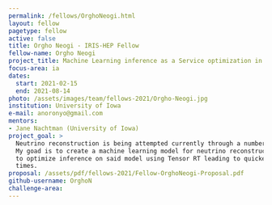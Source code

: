 ```yaml
---
permalink: /fellows/OrghoNeogi.html
layout: fellow
pagetype: fellow
active: false
title: Orgho Neogi - IRIS-HEP Fellow
fellow-name: Orgho Neogi
project_title: Machine Learning inference as a Service optimization in neutrino reconstruction
focus-area: ia
dates:
  start: 2021-02-15
  end: 2021-08-14
photo: /assets/images/team/fellows-2021/Orgho-Neogi.jpg
institution: University of Iowa
e-mail: anoronyo@gmail.com
mentors:
- Jane Nachtman (University of Iowa)
project_goal: >
  Neutrino reconstruction is being attempted currently through a number of techniques.
  My goad is to create a machine learning model for neutrino reconstruction. Then
  to optimize inference on said model using Tensor RT leading to quicker inference
  times.
proposal: /assets/pdf/fellows-2021/Fellow-OrghoNeogi-Proposal.pdf
github-username: OrghoN
challenge-area:
---
```

